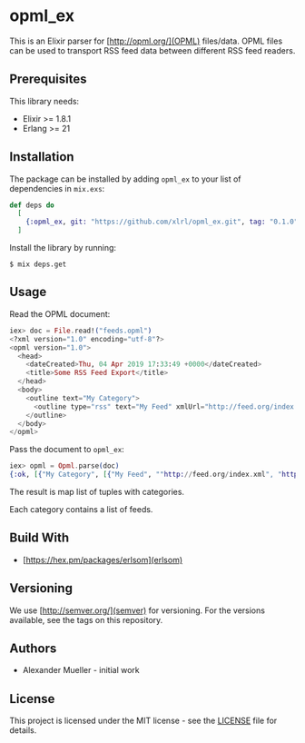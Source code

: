 # opml_ex

This is an Elixir parser for [http://opml.org/](OPML) files/data. OPML files can be used to transport RSS feed data between different RSS feed readers.

## Prerequisites

This library needs:
* Elixir >= 1.8.1
* Erlang >= 21

## Installation

The package can be installed by adding `opml_ex` to your list of dependencies in `mix.exs`:

```elixir
def deps do
  [
    {:opml_ex, git: "https://github.com/xlrl/opml_ex.git", tag: "0.1.0"}
  ]
```

Install the library by running:

```shell
$ mix deps.get
```

## Usage

Read the OPML document:

```elixir
iex> doc = File.read!("feeds.opml")
<?xml version="1.0" encoding="utf-8"?>
<opml version="1.0">
  <head>
    <dateCreated>Thu, 04 Apr 2019 17:33:49 +0000</dateCreated>
    <title>Some RSS Feed Export</title>
  </head>
  <body>
    <outline text="My Category">
      <outline type="rss" text="My Feed" xmlUrl="http://feed.org/index.xml" htmlUrl="http://feed.org/index.html"/>
    </outline>
  </body>
</opml>
```

Pass the document to `opml_ex`:

```elixir
iex> opml = Opml.parse(doc)
{:ok, [{"My Category", [{"My Feed", ""http://feed.org/index.xml", "http://feed.org/index.html}]}]}
```

The result is map list of tuples with categories.

Each category contains a list of feeds.

## Build With
* [https://hex.pm/packages/erlsom](erlsom)

## Versioning

We use [http://semver.org/](semver) for versioning. For the versions available, see the tags on this repository.

## Authors

* Alexander Mueller - initial work

## License

This project is licensed under the MIT license - see the [LICENSE](LICENSE) file for details.
